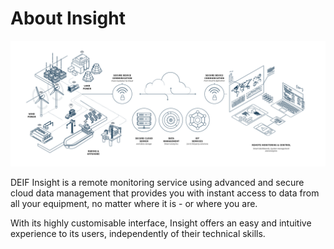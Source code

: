 # About Insight

![](<../.gitbook/assets/image (75).png>)

DEIF Insight is a remote monitoring service using advanced and secure cloud data management that provides you with instant access to data from all your equipment, no matter where it is - or where you are.

With its highly customisable interface, Insight offers an easy and intuitive experience to its users, independently of their technical skills.

